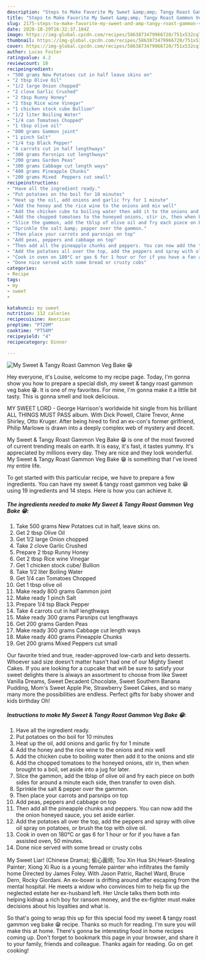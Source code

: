 ```yaml
---
description: "Steps to Make Favorite My Sweet &amp;amp; Tangy Roast Gammon Veg Bake  😁"
title: "Steps to Make Favorite My Sweet &amp;amp; Tangy Roast Gammon Veg Bake  😁"
slug: 2175-steps-to-make-favorite-my-sweet-and-amp-tangy-roast-gammon-veg-bake
date: 2020-10-29T16:32:37.104Z
image: https://img-global.cpcdn.com/recipes/5863873479966720/751x532cq70/my-sweet-tangy-roast-gammon-veg-bake-😁-recipe-main-photo.jpg
thumbnail: https://img-global.cpcdn.com/recipes/5863873479966720/751x532cq70/my-sweet-tangy-roast-gammon-veg-bake-😁-recipe-main-photo.jpg
cover: https://img-global.cpcdn.com/recipes/5863873479966720/751x532cq70/my-sweet-tangy-roast-gammon-veg-bake-😁-recipe-main-photo.jpg
author: Lucas Foster
ratingvalue: 4.2
reviewcount: 10
recipeingredient:
- "500 grams New Potatoes cut in half leave skins on"
- "2 tbsp Olive Oil"
- "1/2 large Onion chopped"
- "2 clove Garlic Crushed"
- "2 tbsp Runny Honey"
- "2 tbsp Rice wine Vinegar"
- "1 chicken stock cube Bullion"
- "1/2 liter Boiling Water"
- "1/4 can Tomatoes Chopped"
- "1 tbsp olive oil"
- "800 grams Gammon joint"
- "1 pinch Salt"
- "1/4 tsp Black Pepper"
- "4 carrots cut in half lengthways"
- "300 grams Parsnips cut lengthways"
- "200 grams Garden Peas"
- "300 grams Cabbage cut length ways"
- "400 grams Pineapple Chunks"
- "200 grams Mixed  Peppers cut small"
recipeinstructions:
- "Have all the ingredient ready."
- "Put potatoes on tho boil for 10 minutes"
- "Heat up the oil, add onions and garlic fry for 1 minute"
- "Add the honey and the rice wine to the onions and mix well"
- "Add the chicken cube to boiling water then add it to the onions and stir"
- "Add the chopped tomatoes to the honeyed onions, stir in, then when brought to a boil, set aside into a jug for later."
- "Slice the gammon, add the tblsp of olive oil and fry each piece on both sides for around a minute each side, then transfer to oven dish."
- "Sprinkle the salt &amp; pepper over the gammon."
- "Then place your carrots and parsnips on top"
- "Add peas, peppers and cabbage on top"
- "Then add all the pineapple chunks and peppers. You can now add the the onion honeyed sauce, you set aside earlier."
- "Add the potatoes all over the top, add the peppers and spray with olive oil spray on potatoes, or brush the top with olive oil."
- "Cook in oven on 180°C or gas 6 for 1 hour or for if you have a fan assisted oven, 50 minutes."
- "Done nice served with some bread or crusty cobs"
categories:
- Recipe
tags:
- my
- sweet
- 

katakunci: my sweet  
nutrition: 112 calories
recipecuisine: American
preptime: "PT20M"
cooktime: "PT58M"
recipeyield: "4"
recipecategory: Dinner

---
```



![My Sweet &amp; Tangy Roast Gammon Veg Bake  😁](https://img-global.cpcdn.com/recipes/5863873479966720/751x532cq70/my-sweet-tangy-roast-gammon-veg-bake-😁-recipe-main-photo.jpg)

Hey everyone, it's Louise, welcome to my recipe page. Today, I'm gonna show you how to prepare a special dish, my sweet &amp; tangy roast gammon veg bake  😁. It is one of my favorites. For mine, I'm gonna make it a little bit tasty. This is gonna smell and look delicious.

MY SWEET LORD - George Harrison&#39;s worldwide hit single from his brilliant ALL THINGS MUST PASS album. With Dick Powell, Claire Trevor, Anne Shirley, Otto Kruger. After being hired to find an ex-con&#39;s former girlfriend, Philip Marlowe is drawn into a deeply complex web of mystery and deceit.

My Sweet &amp; Tangy Roast Gammon Veg Bake  😁 is one of the most favored of current trending meals on earth. It is easy, it's fast, it tastes yummy. It's appreciated by millions every day. They are nice and they look wonderful. My Sweet &amp; Tangy Roast Gammon Veg Bake  😁 is something that I've loved my entire life.


To get started with this particular recipe, we have to prepare a few ingredients. You can have my sweet &amp; tangy roast gammon veg bake  😁 using 19 ingredients and 14 steps. Here is how you can achieve it.

<!--inarticleads1-->

##### The ingredients needed to make My Sweet &amp; Tangy Roast Gammon Veg Bake  😁:

1. Take 500 grams New Potatoes cut in half, leave skins on.
1. Get 2 tbsp Olive Oil
1. Get 1/2 large Onion chopped
1. Take 2 clove Garlic Crushed
1. Prepare 2 tbsp Runny Honey
1. Get 2 tbsp Rice wine Vinegar
1. Get 1 chicken stock cube/ Bullion
1. Take 1/2 liter Boiling Water
1. Get 1/4 can Tomatoes Chopped
1. Get 1 tbsp olive oil
1. Make ready 800 grams Gammon joint
1. Make ready 1 pinch Salt
1. Prepare 1/4 tsp Black Pepper
1. Take 4 carrots cut in half lengthways
1. Make ready 300 grams Parsnips cut lengthways
1. Get 200 grams Garden Peas
1. Make ready 300 grams Cabbage cut length ways
1. Make ready 400 grams Pineapple Chunks
1. Get 200 grams Mixed  Peppers cut small


Our favorite tried and true, reader-approved low-carb and keto desserts. Whoever said size doesn&#39;t matter hasn&#39;t had one of our Mighty Sweet Cakes. If you are looking for a cupcake that will be sure to satisfy your sweet delights there is always an assortment to choose from like Sweet Vanilla Dreams, Sweet Decadent Chocolate, Sweet Southern Banana Pudding, Mom&#39;s Sweet Apple Pie, Strawberry Sweet Cakes, and so many many more the possibilities are endless. Perfect gifts for baby shower and kids birthday Oh! 

<!--inarticleads2-->

##### Instructions to make My Sweet &amp; Tangy Roast Gammon Veg Bake  😁:

1. Have all the ingredient ready.
1. Put potatoes on tho boil for 10 minutes
1. Heat up the oil, add onions and garlic fry for 1 minute
1. Add the honey and the rice wine to the onions and mix well
1. Add the chicken cube to boiling water then add it to the onions and stir
1. Add the chopped tomatoes to the honeyed onions, stir in, then when brought to a boil, set aside into a jug for later.
1. Slice the gammon, add the tblsp of olive oil and fry each piece on both sides for around a minute each side, then transfer to oven dish.
1. Sprinkle the salt &amp; pepper over the gammon.
1. Then place your carrots and parsnips on top
1. Add peas, peppers and cabbage on top
1. Then add all the pineapple chunks and peppers. You can now add the the onion honeyed sauce, you set aside earlier.
1. Add the potatoes all over the top, add the peppers and spray with olive oil spray on potatoes, or brush the top with olive oil.
1. Cook in oven on 180°C or gas 6 for 1 hour or for if you have a fan assisted oven, 50 minutes.
1. Done nice served with some bread or crusty cobs


My Sweet Liar! (Chinese Drama); 偷心画师; Tou Xin Hua Shi;Heart-Stealing Painter; Xiong Xi Ruo is a young female painter who infiltrates the family home Directed by James Foley. With Jason Patric, Rachel Ward, Bruce Dern, Rocky Giordani. An ex-boxer is drifting around after escaping from the mental hospital. He meets a widow who convinces him to help fix up the neglected estate her ex-husband left. Her Uncle talks them both into helping kidnap a rich boy for ransom money, and the ex-fighter must make decisions about his loyalties and what is. 

So that's going to wrap this up for this special food my sweet &amp; tangy roast gammon veg bake  😁 recipe. Thanks so much for reading. I'm sure you will make this at home. There's gonna be interesting food in home recipes coming up. Don't forget to bookmark this page in your browser, and share it to your family, friends and colleague. Thanks again for reading. Go on get cooking!
